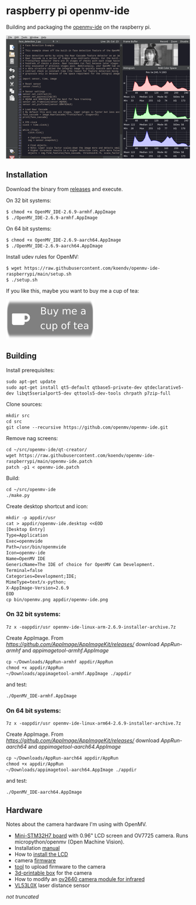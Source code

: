 # raspberry pi openmv-ide

Building and packaging the [openmv-ide](https://github.com/openmv/openmv-ide) on the raspberry pi.

![](images/screenshot.png) 

## Installation

Download the binary from [releases](https://github.com/koendv/openmv-ide-raspberrypi/releases) and execute. 

On 32 bit systems:

```
$ chmod +x OpenMV_IDE-2.6.9-armhf.AppImage
$ ./OpenMV_IDE-2.6.9-armhf.AppImage
```

On 64 bit systems:

```
$ chmod +x OpenMV_IDE-2.6.9-aarch64.AppImage
$ ./OpenMV_IDE-2.6.9-aarch64.AppImage
```

Install udev rules for OpenMV:
```
$ wget https://raw.githubusercontent.com/koendv/openmv-ide-raspberrypi/main/setup.sh
$ ./setup.sh
```

If you like this, maybe you want to buy me a cup of tea:

[![ko-fi](images/kofibutton.svg)](https://ko-fi.com/Q5Q03LPDQ)

## Building

Install prerequisites:
```
sudo apt-get update
sudo apt-get install qt5-default qtbase5-private-dev qtdeclarative5-dev libqt5serialport5-dev qttools5-dev-tools chrpath p7zip-full
```
Clone sources:
```
mkdir src
cd src
git clone --recursive https://github.com/openmv/openmv-ide.git
```
Remove nag screens:
```
cd ~/src/openmv-ide/qt-creator/
wget https://raw.githubusercontent.com/koendv/openmv-ide-raspberrypi/main/openmv-ide.patch
patch -p1 < openmv-ide.patch
```
Build:
```
cd ~/src/openmv-ide
./make.py
```
Create desktop shortcut and icon:
```
mkdir -p appdir/usr
cat > appdir/openmv-ide.desktop <<EOD
[Desktop Entry]
Type=Application
Exec=openmvide
Path=/usr/bin/openmvide
Icon=openmv-ide
Name=OpenMV IDE
GenericName=The IDE of choice for OpenMV Cam Development.
Terminal=false
Categories=Development;IDE;
MimeType=text/x-python;
X-AppImage-Version=2.6.9
EOD
cp bin/openmv.png appdir/openmv-ide.png
```

### On 32 bit systems:

```
7z x -oappdir/usr openmv-ide-linux-arm-2.6.9-installer-archive.7z
```

Create AppImage. From *https://github.com/AppImage/AppImageKit/releases/* download *AppRun-armhf* and *appimagetool-armhf.AppImage*
```
cp ~/Downloads/AppRun-armhf appdir/AppRun
chmod +x appdir/AppRun
~/Downloads/appimagetool-armhf.AppImage ./appdir
```
and test:
```
./OpenMV_IDE-armhf.AppImage
```

### On 64 bit systems:

```
7z x -oappdir/usr openmv-ide-linux-arm64-2.6.9-installer-archive.7z
```

Create AppImage. From *https://github.com/AppImage/AppImageKit/releases/* download *AppRun-aarch64* and *appimagetool-aarch64.AppImage*
```
cp ~/Downloads/AppRun-aarch64 appdir/AppRun
chmod +x appdir/AppRun
~/Downloads/appimagetool-aarch64.AppImage ./appdir
```
and test:
```
./OpenMV_IDE-aarch64.AppImage
```

## Hardware

Notes about the camera hardware I'm using with OpenMV.

- [Mini-STM32H7 board](https://www.aliexpress.com/item/1005001475058305.html) with 0.96" LCD screen and OV7725 camera. Runs micropython/openmv (Open Machine Vision).
- Installation [manual](https://github.com/WeActTC/MiniSTM32H7xx)
- How to [install the LCD](https://m.bilibili.com/video/av286164536)
- camera [firmware](https://gitee.com/WeAct-TC/MiniSTM32H7xx/tree/master/SDK/openmv/Firmwares/)
- [tool](https://gitee.com/WeAct-TC/MiniSTM32H7xx/tree/master/Soft) to upload firmware to the camera
- [3d-printable box](https://github.com/koendv/weact-mini-stm32h7xx-box/) for the camera
- How to modify an [ov2640 camera module for infrared](https://marksbench.com/electronics/removing-ir-filter-from-esp32-cam/)
- [VL53L0X](https://github.com/ramithuh/OpenMV-VL53L0X) laser distance sensor


*not truncated*
